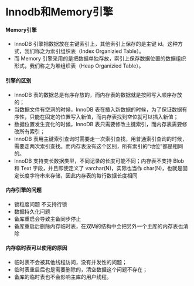 # Innodb和Memory引擎
#### Memory引擎
* InnoDB 引擎把数据放在主键索引上，其他索引上保存的是主键 id。这种方式，我们称之为索引组织表（Index Organizied Table）。
* 而 Memory 引擎采用的是把数据单独存放，索引上保存数据位置的数据组织形式，我们称之为堆组织表（Heap Organizied Table）。

#### 引擎的区别
* InnoDB 表的数据总是有序存放的，而内存表的数据就是按照写入顺序存放的；
* 当数据文件有空洞的时候，InnoDB 表在插入新数据的时候，为了保证数据有序性，只能在固定的位置写入新值，而内存表找到空位就可以插入新值；
* 数据位置发生变化的时候，InnoDB 表只需要修改主键索引，而内存表需要修改所有索引；
* InnoDB 表用主键索引查询时需要走一次索引查找，用普通索引查询的时候，需要走两次索引查找。而内存表没有这个区别，所有索引的“地位”都是相同的。
* InnoDB 支持变长数据类型，不同记录的长度可能不同；内存表不支持 Blob 和 Text 字段，并且即使定义了 varchar(N)，实际也当作 char(N)，也就是固定长度字符串来存储，因此内存表的每行数据长度相同

#### 内存引擎的问题
* 锁粒度问题 不支持行锁
* 数据持久化问题
* 备库重启会导致主备同步停止
* 备库重启后删除内存临时表，在双M的结构中会把另外一个主库的内存表也清除

#### 内存临时表可以使用的原因
* 临时表不会被其他线程访问，没有并发性的问题；
* 临时表重启后也是需要删除的，清空数据这个问题不存在；
* 备库的临时表也不会影响主库的用户线程。

#### 